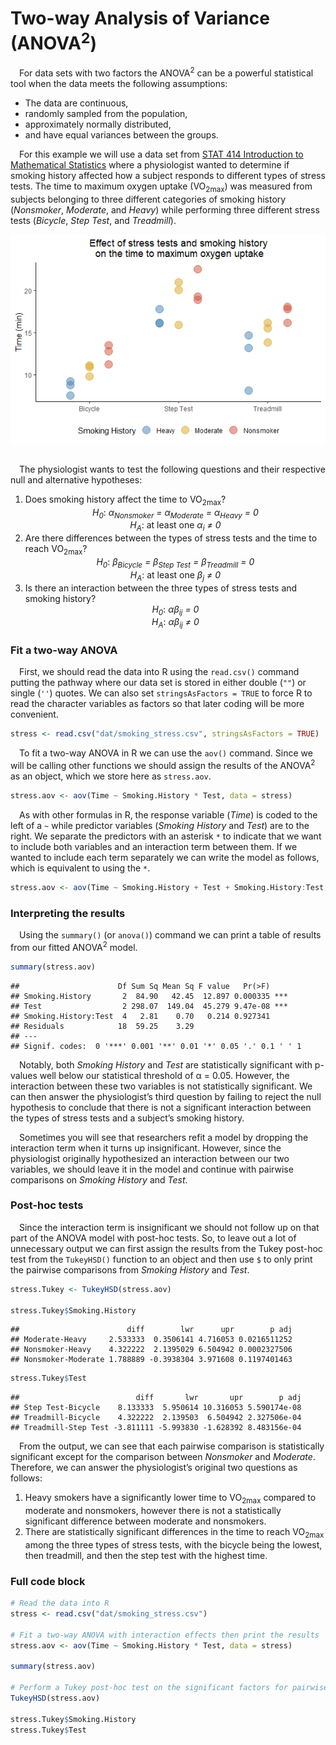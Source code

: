 
# Two-way Analysis of Variance (ANOVA<sup>2</sup>)

 For data sets with two factors the ANOVA<sup>2</sup> can be a powerful
statistical tool when the data meets the following assumptions:

-   The data are continuous,
-   randomly sampled from the population,
-   approximately normally distributed,
-   and have equal variances between the groups.

 For this example we will use a data set from [STAT 414 Introduction to
Mathematical
Statistics](https://online.stat.psu.edu/stat415/lesson/14/14.1) where a
physiologist wanted to determine if smoking history affected how a
subject responds to different types of stress tests. The time to maximum
oxygen uptake (VO<sub>2max</sub>) was measured from subjects belonging
to three different categories of smoking history (*Nonsmoker*,
*Moderate*, and *Heavy*) while performing three different stress tests
(*Bicycle*, *Step Test*, and *Treadmill*).

<img src="img/two-way-ANOVA/two-way-plot-1.png" style="display: block; margin: auto;" />

<br>

 The physiologist wants to test the following questions and their
respective null and alternative hypotheses:

1.  Does smoking history affect the time to VO<sub>2max</sub>?
    <center>
    <i>H<sub>0</sub></i>:<i> α<sub>Nonsmoker</sub> =
    α<sub>Moderate</sub> = α<sub>Heavy</sub> = 0</i>
    </center>
    <center>
    <i>H<sub>A</sub></i>: at least one <i>α<sub>i</sub> ≠ 0</i>
    </center>
2.  Are there differences between the types of stress tests and the time
    to reach VO<sub>2max</sub>?
    <center>
    <i>H<sub>0</sub></i>:<i> β<sub>Bicycle</sub> = β<sub>Step Test</sub>
    = β<sub>Treadmill</sub> = 0</i>
    </center>
    <center>
    <i>H<sub>A</sub></i>: at least one <i>β<sub>j</sub> ≠ 0</i>
    </center>
3.  Is there an interaction between the three types of stress tests and
    smoking history?
    <center>
    <i>H<sub>0</sub></i>: <i>αβ<sub>ij</sub> = 0</i>
    </center>
    <center>
    <i>H<sub>A</sub></i>: <i>αβ<sub>ij</sub> ≠ 0</i>
    </center>

### Fit a two-way ANOVA

 First, we should read the data into R using the `read.csv()` command
putting the pathway where our data set is stored in either double (`""`)
or single (`''`) quotes. We can also set `stringsAsFactors = TRUE` to
force R to read the character variables as factors so that later coding
will be more convenient.

``` r
stress <- read.csv("dat/smoking_stress.csv", stringsAsFactors = TRUE)
```

 To fit a two-way ANOVA in R we can use the `aov()` command. Since we
will be calling other functions we should assign the results of the
ANOVA<sup>2</sup> as an object, which we store here as `stress.aov`.

``` r
stress.aov <- aov(Time ~ Smoking.History * Test, data = stress)
```

 As with other formulas in R, the response variable (*Time*) is coded to
the left of a `~` while predictor variables (*Smoking History* and
*Test*) are to the right. We separate the predictors with an asterisk
`*` to indicate that we want to include both variables and an
interaction term between them. If we wanted to include each term
separately we can write the model as follows, which is equivalent to
using the `*`.

``` r
stress.aov <- aov(Time ~ Smoking.History + Test + Smoking.History:Test, data = stress)
```

### Interpreting the results

 Using the `summary()` (or `anova()`) command we can print a table of
results from our fitted ANOVA<sup>2</sup> model.

``` r
summary(stress.aov)
```

    ##                      Df Sum Sq Mean Sq F value   Pr(>F)    
    ## Smoking.History       2  84.90   42.45  12.897 0.000335 ***
    ## Test                  2 298.07  149.04  45.279 9.47e-08 ***
    ## Smoking.History:Test  4   2.81    0.70   0.214 0.927341    
    ## Residuals            18  59.25    3.29                     
    ## ---
    ## Signif. codes:  0 '***' 0.001 '**' 0.01 '*' 0.05 '.' 0.1 ' ' 1

 Notably, both *Smoking History* and *Test* are statistically
significant with p-values well below our statistical threshold of α =
0.05. However, the interaction between these two variables is not
statistically significant. We can then answer the physiologist’s third
question by failing to reject the null hypothesis to conclude that there
is not a significant interaction between the types of stress tests and a
subject’s smoking history.

 Sometimes you will see that researchers refit a model by dropping the
interaction term when it turns up insignificant. However, since the
physiologist originally hypothesized an interaction between our two
variables, we should leave it in the model and continue with pairwise
comparisons on *Smoking History* and *Test*.

### Post-hoc tests

 Since the interaction term is insignificant we should not follow up on
that part of the ANOVA model with post-hoc tests. So, to leave out a lot
of unnecessary output we can first assign the results from the Tukey
post-hoc test from the `TukeyHSD()` function to an object and then use
`$` to only print the pairwise comparisons from *Smoking History* and
*Test*.

``` r
stress.Tukey <- TukeyHSD(stress.aov)

stress.Tukey$Smoking.History
```

    ##                        diff        lwr      upr        p adj
    ## Moderate-Heavy     2.533333  0.3506141 4.716053 0.0216511252
    ## Nonsmoker-Heavy    4.322222  2.1395029 6.504942 0.0002327506
    ## Nonsmoker-Moderate 1.788889 -0.3938304 3.971608 0.1197401463

``` r
stress.Tukey$Test
```

    ##                          diff       lwr       upr        p adj
    ## Step Test-Bicycle    8.133333  5.950614 10.316053 5.590174e-08
    ## Treadmill-Bicycle    4.322222  2.139503  6.504942 2.327506e-04
    ## Treadmill-Step Test -3.811111 -5.993830 -1.628392 8.483156e-04

 From the output, we can see that each pairwise comparison is
statistically significant except for the comparison between *Nonsmoker*
and *Moderate*. Therefore, we can answer the physiologist’s original two
questions as follows:

1.  Heavy smokers have a significantly lower time to VO<sub>2max</sub>
    compared to moderate and nonsmokers, however there is not a
    statistically significant difference between moderate and
    nonsmokers.
2.  There are statistically significant differences in the time to reach
    VO<sub>2max</sub> among the three types of stress tests, with the
    bicycle being the lowest, then treadmill, and then the step test
    with the highest time.

### Full code block

``` r
# Read the data into R
stress <- read.csv("dat/smoking_stress.csv")

# Fit a two-way ANOVA with interaction effects then print the results
stress.aov <- aov(Time ~ Smoking.History * Test, data = stress)

summary(stress.aov)

# Perform a Tukey post-hoc test on the significant factors for pairwise comparisons
TukeyHSD(stress.aov)

stress.Tukey$Smoking.History
stress.Tukey$Test
```
